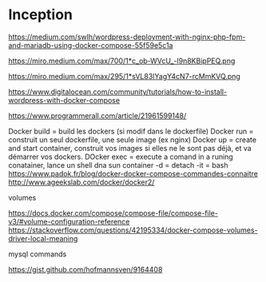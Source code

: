 # Inception

https://medium.com/swlh/wordpress-deployment-with-nginx-php-fpm-and-mariadb-using-docker-compose-55f59e5c1a

https://miro.medium.com/max/700/1*c_ob-WVcU_-l9n8KBipPEQ.png

https://miro.medium.com/max/295/1*sVL83IYagY4cN7-rcMmKVQ.png

https://www.digitalocean.com/community/tutorials/how-to-install-wordpress-with-docker-compose

https://www.programmerall.com/article/21961599148/

Docker build = build les dockers (si modif dans le dockerfile)
Docker run = construit un seul dockerfile, une seule image (ex nginx)
Docker up = create and start container, construit vos images si elles ne le sont pas déjà, et va démarrer vos dockers.
DOcker exec = execute a comand in a runing conatainer, lance un shell dna sun container
-d = detach
-it = bash 
https://www.padok.fr/blog/docker-docker-compose-commandes-connaitre
http://www.ageekslab.com/docker/docker2/

volumes

https://docs.docker.com/compose/compose-file/compose-file-v3/#volume-configuration-reference
https://stackoverflow.com/questions/42195334/docker-compose-volumes-driver-local-meaning

mysql commands 

https://gist.github.com/hofmannsven/9164408 
